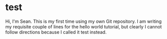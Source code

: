 # test

Hi, I'm Sean. This is my first time using my own Git repository. I am writing my requisite couple of lines for the hello world tutorial, but clearly I cannot follow directions because I called it test instead.
